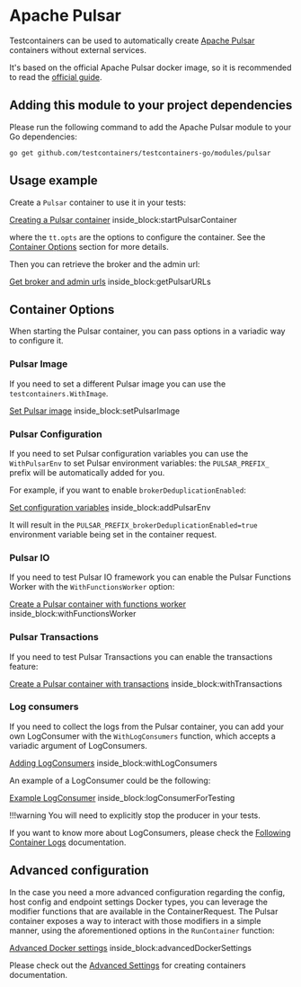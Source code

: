 # Apache Pulsar

Testcontainers can be used to automatically create [Apache Pulsar](https://pulsar.apache.org) containers without external services.

It's based on the official Apache Pulsar docker image, so it is recommended to read the [official guide](https://pulsar.apache.org/docs/next/getting-started-docker/).

## Adding this module to your project dependencies

Please run the following command to add the Apache Pulsar module to your Go dependencies:

```
go get github.com/testcontainers/testcontainers-go/modules/pulsar
```

## Usage example

Create a `Pulsar` container to use it in your tests:

<!--codeinclude-->
[Creating a Pulsar container](../../modules/pulsar/pulsar_test.go) inside_block:startPulsarContainer
<!--/codeinclude-->

where the `tt.opts` are the options to configure the container. See the [Container Options](#container-options) section for more details.

Then you can retrieve the broker and the admin url:

<!--codeinclude-->
[Get broker and admin urls](../../modules/pulsar/pulsar_test.go) inside_block:getPulsarURLs
<!--/codeinclude-->

## Container Options

When starting the Pulsar container, you can pass options in a variadic way to configure it.

### Pulsar Image
If you need to set a different Pulsar image you can use the `testcontainers.WithImage`.

<!--codeinclude-->
[Set Pulsar image](../../modules/pulsar/pulsar_test.go) inside_block:setPulsarImage
<!--/codeinclude-->

### Pulsar Configuration
If you need to set Pulsar configuration variables you can use the `WithPulsarEnv` to set Pulsar environment variables: the `PULSAR_PREFIX_` prefix will be automatically added for you.

For example, if you want to enable `brokerDeduplicationEnabled`:

<!--codeinclude-->
[Set configuration variables](../../modules/pulsar/pulsar_test.go) inside_block:addPulsarEnv
<!--/codeinclude-->

It will result in the `PULSAR_PREFIX_brokerDeduplicationEnabled=true` environment variable being set in the container request.

### Pulsar IO

If you need to test Pulsar IO framework you can enable the Pulsar Functions Worker with the `WithFunctionsWorker` option:

<!--codeinclude-->
[Create a Pulsar container with functions worker](../../modules/pulsar/pulsar_test.go) inside_block:withFunctionsWorker
<!--/codeinclude-->

### Pulsar Transactions

If you need to test Pulsar Transactions you can enable the transactions feature:

<!--codeinclude-->
[Create a Pulsar container with transactions](../../modules/pulsar/pulsar_test.go) inside_block:withTransactions
<!--/codeinclude-->

### Log consumers
If you need to collect the logs from the Pulsar container, you can add your own LogConsumer with the `WithLogConsumers` function, which accepts a variadic argument of LogConsumers.

<!--codeinclude-->
[Adding LogConsumers](../../modules/pulsar/pulsar_test.go) inside_block:withLogConsumers
<!--/codeinclude-->

An example of a LogConsumer could be the following:

<!--codeinclude-->
[Example LogConsumer](../../modules/pulsar/pulsar_test.go) inside_block:logConsumerForTesting
<!--/codeinclude-->

!!!warning
    You will need to explicitly stop the producer in your tests.

If you want to know more about LogConsumers, please check the [Following Container Logs](../features/follow_logs.md) documentation.

## Advanced configuration

In the case you need a more advanced configuration regarding the config, host config and endpoint settings Docker types, you can leverage the modifier functions that are available in
the ContainerRequest. The Pulsar container exposes a way to interact with those modifiers in a simple manner, using the aforementioned options in the `RunContainer` function:

<!--codeinclude-->
[Advanced Docker settings](../../modules/pulsar/pulsar_test.go) inside_block:advancedDockerSettings
<!--/codeinclude-->

Please check out the [Advanced Settings](../features/creating_container.md#advanced-settings) for creating containers documentation.
